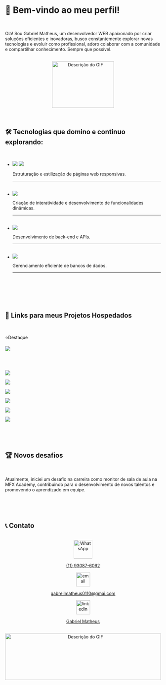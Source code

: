 <h1>👋 Bem-vindo ao meu perfil!</h1>

<br>

  <p>Olá! Sou Gabriel Matheus, um desenvolvedor WEB apaixonado por criar soluções eficientes e inovadoras, busco constantemente explorar novas tecnologias e evoluir como profissional, adoro colaborar com a comunidade e compartilhar conhecimento. Sempre que possível.</p>


<br>


<div align="center" >
  <img src="https://66.media.tumblr.com/tumblr_ma7ytprFFC1rfjowdo1_500.gif"  alt="Descrição do GIF" width="200" height="150">
</div>

<br>
<br>

<div>
<h2>🛠️ Tecnologias que domino e continuo explorando:</h2>
<br>

 
<ul>
 <li> 
  <img src="https://camo.githubusercontent.com/10c7a8fa2cf317cc7c4af6f13efac086a9f0ea010f0dfc746c94e5cde310b339/68747470733a2f2f696d672e736869656c64732e696f2f62616467652f48544d4c352d4533344632363f7374796c653d666f722d7468652d6261646765266c6f676f3d68746d6c35266c6f676f436f6c6f723d7768697465">
  <img src="https://camo.githubusercontent.com/001d4637c08910acf414f12a1682879a1f99867f6f9a3550f0541e7d03dd34a2/68747470733a2f2f696d672e736869656c64732e696f2f62616467652f435353332d3135373242363f7374796c653d666f722d7468652d6261646765266c6f676f3d63737333266c6f676f436f6c6f723d7768697465"> 
  <p>Estruturação e estilização de páginas web responsivas.</p>
 </li>


  <hr> <br>
 
 <li>
   <img src="https://camo.githubusercontent.com/b50d4b5449ac9bed0fc02238425fd56db93011d5019563595023ff0bb1a02162/68747470733a2f2f696d672e736869656c64732e696f2f62616467652f4a6176615363726970742d4637444631453f7374796c653d666f722d7468652d6261646765266c6f676f3d6a617661736372697074266c6f676f436f6c6f723d626c61636b">
   <p>Criação de interatividade e desenvolvimento de funcionalidades dinâmicas.</p>
 </li> 

  <hr> <br>
 
 <li>
   <img src="https://img.shields.io/badge/Node.js-43853D?style=for-the-badge&logo=node.js&logoColor=white">
   <p>Desenvolvimento de back-end e APIs.</p>
 </li>
  
  <hr> <br>
 
 <li>
   <img src="https://img.shields.io/badge/SQLite-07405E?style=for-the-badge&logo=sqlite&logoColor=white">
   <p>Gerenciamento eficiente de bancos de dados.</p>
 </li>


  <hr> <br>
 
</ul>


<br> <br> <br>


<h2>🚀 Links para meus Projetos Hospedados</h2>

<br> 

<p>⭐Destaque</p>
<a href="https://code-burguer-weld.vercel.app/"><img src="https://img.shields.io/badge/%F0%9F%8D%94-Code%20Burguer-darkgreen"></a>

<br> <br>


<a href="https://gabrielmatheus1.github.io/Cards-Selector/"><img src="https://img.shields.io/badge/1%C2%B0-Adventure%20Time-darkgreen"></a>


<a href="https://gabrielmatheus1.github.io/Cards/"><img src="https://img.shields.io/badge/2%C2%B0-Cards%20Pok%C3%A9mons-darkgreen"></a>


<a href="https://gabrielmatheus1.github.io/Carrossel-de-Imagens/"><img src="https://img.shields.io/badge/3%C2%B0-Image%20Carousel-darkgreen"></a>


<a href="https://gabrielmatheus1.github.io/Formulario-completo/"><img src="https://img.shields.io/badge/4%C2%B0-Contact%20Form-darkgreen"></a>


<a href="https://gabrielmatheus1.github.io/Formulario-Interativo/"><img src="https://img.shields.io/badge/5%C2%B0-Interactive%20Form-darkgreen"></a>


<a href="https://gabrielmatheus1.github.io/Portifolio/"><img src="https://img.shields.io/badge/6%C2%B0-Portfolio%20in%20Development-darkgreen"></a>


<br> <br> <br>


<h2>🏆 Novos desafios</h2>
<br>

<p>Atualmente, iniciei um desafio na carreira como monitor de sala de aula na MFX Academy, contribuindo para o desenvolvimento de novos talentos e promovendo o aprendizado em equipe.</p>


<br> <br> <br>


<h2>📞 Contato</h2>

<br>

<div align="center">
 <div>
     <a href="Https://wa.me/55011930876062?text=Ola%20vim%20pelo%20Github"> <img src="https://www.freepnglogos.com/uploads/whatsapp-logo-light-green-png-0.png" alt="WhatsApp" width="60px" >
<p>(11) 93087-6062</p></a>
  </div>

  
   <div>
     <a href="mailto:gabrielmatheus0110@gmail.com?subject=Contato%20pelo%20Github&body=Olá,%20quero%20entrar%20em%20contato!">
    <img src="https://www.freepnglogos.com/uploads/email-png/email-icon-philippe-the-original-31.png" alt="email" width="45px" >
    <p>gabreilmatheus0110@gmai.com</p></a>
  </div>

  

   <div>
     <a href="https://www.linkedin.com/posts/gabriel-matheus-izidoro-dos-santos-7023991b5_certificado-certificado-de-conclus%C3%A3o-do-activity-7064777399376248833-QsUq">
    <img src="https://www.freepnglogos.com/uploads/linkedin-logo-transparent-picture-31.png" alt="linkedin" width="45px" >
    <p>Gabriel Matheus</p></a>
  </div>
</div>

<br>

<div align="center" >
<img src="https://camo.githubusercontent.com/b7b93a3f4288925a7ccfa90b648b28bc52e4881bccd21e61b2e3949f1f46ff2e/68747470733a2f2f63617073756c652d72656e6465722e76657263656c2e6170702f6170693f747970653d776176696e6726636f6c6f723d383261616666266865696768743d3132302673656374696f6e3d666f6f746572"  alt="Descrição do GIF" width="100%" height="150">
</div>

